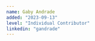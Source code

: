 ```yaml
---
name: Gaby Andrade
added: "2023-09-13"
level: "Individual Contributor"
linkedin: "gandrade"
---
```

